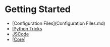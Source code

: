 # Getting Started

* [Configuration Files](Configuration Files.md)
* [IPython Tricks](IPythonTricks.md)
* [JSCode](JSCode.md)
* [[Core](../Core/Core.md)]
